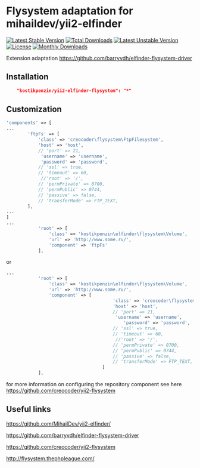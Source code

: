 # Flysystem adaptation for mihaildev/yii2-elfinder

[![Latest Stable Version](https://poser.pugx.org/kostikpenzin/yii2-elfinder-flysystem/v/stable)](https://packagist.org/packages/kostikpenzin/yii2-elfinder-flysystem)
[![Total Downloads](https://poser.pugx.org/kostikpenzin/yii2-elfinder-flysystem/downloads)](https://packagist.org/packages/kostikpenzin/yii2-elfinder-flysystem)
[![Latest Unstable Version](https://poser.pugx.org/kostikpenzin/yii2-elfinder-flysystem/v/unstable)](https://packagist.org/packages/kostikpenzin/yii2-elfinder-flysystem)
[![License](https://poser.pugx.org/kostikpenzin/yii2-elfinder-flysystem/license)](https://packagist.org/packages/kostikpenzin/yii2-elfinder-flysystem)
[![Monthly Downloads](https://poser.pugx.org/kostikpenzin/yii2-elfinder-flysystem/d/monthly)](https://packagist.org/packages/kostikpenzin/yii2-elfinder-flysystem)

Extension adaptation https://github.com/barryvdh/elfinder-flysystem-driver


## Installation

```json
    "kostikpenzin/yii2-elfinder-flysystem": "*"
```

## Customization
```php
'components' => [
...
        'ftpFs' => [
			'class' => 'creocoder\flysystem\FtpFilesystem',
			'host' => 'host',
			// 'port' => 21,
			 'username' => 'username',
             'password' => 'password',
			// 'ssl' => true,
			// 'timeout' => 60,
			 //'root' => '/',
			// 'permPrivate' => 0700,
			// 'permPublic' => 0744,
			// 'passive' => false,
			// 'transferMode' => FTP_TEXT,
		],
...
]
...
            'root' => [
				'class' => 'kostikpenzin\elfinder\flysystem\Volume',
				'url' => 'http://www.some.ru/',
                'component' => 'ftpFs'
			],

```

or

```php
...
            'root' => [
				'class' => 'kostikpenzin\elfinder\flysystem\Volume',
				'url' => 'http://www.some.ru/',
                'component' => [
                               			'class' => 'creocoder\flysystem\FtpFilesystem',
                               			'host' => 'host',
                               			// 'port' => 21,
                               			 'username' => 'username',
                                            'password' => 'password',
                               			// 'ssl' => true,
                               			// 'timeout' => 60,
                               			 //'root' => '/',
                               			// 'permPrivate' => 0700,
                               			// 'permPublic' => 0744,
                               			// 'passive' => false,
                               			// 'transferMode' => FTP_TEXT,
                               		]
			],

```

for more information on configuring the repository component see here https://github.com/creocoder/yii2-flysystem

## Useful links

https://github.com/MihailDev/yii2-elfinder/

https://github.com/barryvdh/elfinder-flysystem-driver

https://github.com/creocoder/yii2-flysystem

http://flysystem.thephpleague.com/

